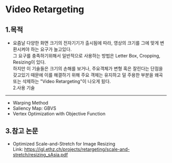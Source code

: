 Video Retargeting   
=====================

1.목적             
------
   
* 요즘날 다양한 화면 크기의 전자기기가 출시됨에 따라, 영상의 크기를 그에 맞게 변환시켜야 하는 요구가 늘고있다.   
그 요구를 충족하기위해서 일반적으로 사용하는 방법은 Letter Box, Cropping, Resizing이 있다.   
하지만 이 기술들은 크기의 손해를 보거나, 주요객체가 변형 혹은 잘린다는 단점을 갖고있기 때문에 이를 해결하기 위해 주요 객체는 유지하고 덜 주용한 부분을 왜곡 또는 삭제하는 "Video Retargeting"이 나오게 됬다.    
2.사용 기술     
------        
* Warping Method           
* Saliency Map: GBVS    
* Vertex Optimization with Objective Function            

3.참고 논문     
------    
* Optimized Scale-and-Stretch for Image Resizing    
Link: <https://igl.ethz.ch/projects/retargeting/scale-and-stretch/resizing_sAsia.pdf>
